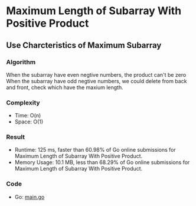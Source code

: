 # Maximum Length of Subarray With Positive Product



## Use Charcteristics of Maximum Subarray



### Algorithm

When the subarray have even negtive numbers, the product can't be zero
When the subarray have odd negtive numbers, we could delete from back and front, check which have the maxium length.


### Complexity

- Time: O(n)
- Space: O(1)


### Result

- Runtime: 125 ms, faster than 60.98% of Go online submissions for Maximum Length of Subarray With Positive Product.
- Memory Usage: 10.1 MB, less than 68.29% of Go online submissions for Maximum Length of Subarray With Positive Product.


### Code

- Go:  [main.go](#maingo)